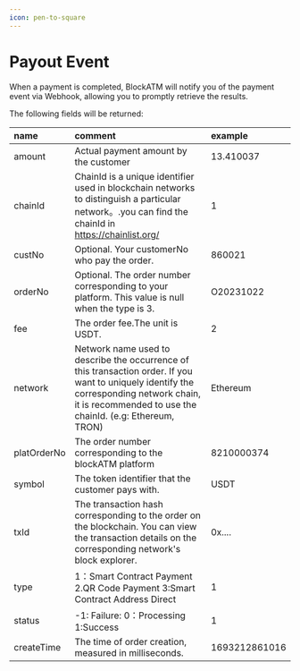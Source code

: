```yaml
---
icon: pen-to-square
---
```

# Payout Event 


When a payment is completed, BlockATM will notify you of the payment event via Webhook, allowing you to promptly retrieve the results.

The following fields will be returned:

| name        | comment                                                                                                                                                                                               | example       |
| :---------- | :---------------------------------------------------------------------------------------------------------------------------------------------------------------------------------------------------- | :------------ |
| amount      | Actual payment amount by the customer                                                                                                                                                                 | 13.410037     |
| chainId     | ChainId is a unique identifier used in blockchain networks to distinguish  a particular network。.you can find the chainId in <https://chainlist.org/>                                                 | 1             |
| custNo      | Optional. Your customerNo who pay  the order.                                                                                                                                                         | 860021        |
| orderNo     | Optional. The order number corresponding to your platform. This value is null when the type is 3.                                                                                                     | O20231022     |
| fee         | The order fee.The unit is USDT.                                                                                                                                                                       | 2             |
| network     | Network name used to describe the occurrence of this transaction order. If you want to uniquely identify the corresponding network chain, it is recommended to use the chainId. (e.g: Ethereum, TRON) | Ethereum      |
| platOrderNo | The order number corresponding to the blockATM platform                                                                                                                                               | 8210000374    |
| symbol      | The token identifier that the customer pays with.                                                                                                                                                     | USDT          |
| txId        | The transaction hash corresponding to the order on the blockchain. You can view the transaction details on the corresponding network's block explorer.                                                | 0x....        |
| type        | 1：Smart Contract Payment 2.QR Code Payment  3:Smart Contract Address Direct                                                                                                                           | 1             |
| status      | \-1: Failure: 0：Processing 1:Success                                                                                                                                                                  | 1             |
| createTime  | The time of order creation, measured in milliseconds.                                                                                                                                                 | 1693212861016 |